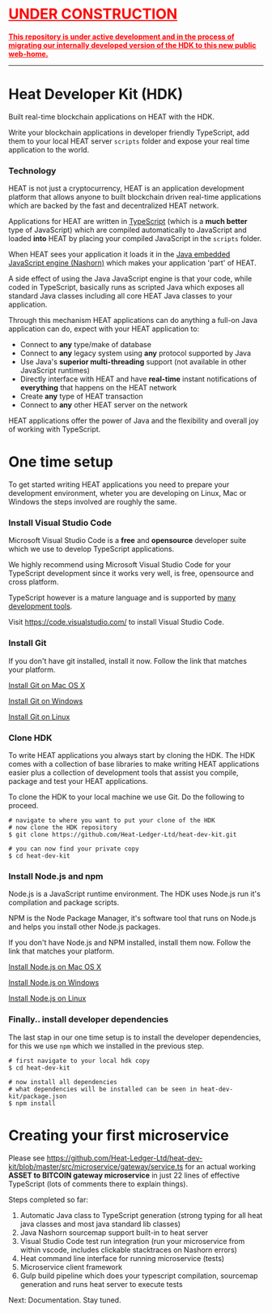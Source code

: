 <h1 style="color:red"><b><u>UNDER CONSTRUCTION</u></b></h1>
<span style="color:red"><b><u>This repository is under active development and in the process of migrating 
our internally developed version of the HDK to this new public web-home.</u></b></span>

<hr>

# Heat Developer Kit (HDK)

Built real-time blockchain applications on HEAT with the HDK.

Write your blockchain applications in developer friendly TypeScript, add them to your local HEAT server `scripts` 
folder and expose your real time application to the world.

### Technology

HEAT is not just a cryptocurrency, HEAT is an application development platform that allows anyone to built blockchain 
driven real-time applications which are backed by the fast and decentralized HEAT network.

Applications for HEAT are written in [TypeScript](https://www.typescriptlang.org/) (which is a __much better__ type of 
JavaScript) which are compiled automatically to JavaScript and loaded __into__ HEAT by placing your compiled JavaScript in the `scripts` folder.

When HEAT sees your application it loads it in the [Java embedded JavaScript engine (Nashorn)](https://en.wikipedia.org/wiki/Nashorn_(JavaScript_engine)) 
which makes your application 'part' of HEAT. 

A side effect of using the Java JavaScript engine is that your code, while coded in TypeScript, basically runs as scripted Java which
exposes all standard Java classes including all core HEAT Java classes to your application. 

Through this mechanism HEAT applications can do anything a full-on Java application can do, expect with your HEAT application to:

* Connect to __any__ type/make of database
* Connect to __any__ legacy system using __any__ protocol supported by Java
* Use Java's __superior multi-threading__ support (not available in other JavaScript runtimes)
* Directly interface with HEAT and have __real-time__ instant notifications of __everything__ that happens on the HEAT network
* Create __any__ type of HEAT transaction
* Connect to __any__ other HEAT server on the network

HEAT applications offer the power of Java and the flexibility and overall joy of working with TypeScript. 

# One time setup

To get started writing HEAT applications you need to prepare your development environment, wheter you are developing on Linux, Mac or 
Windows the steps involved are roughly the same.

### Install Visual Studio Code

Microsoft Visual Studio Code is a __**free**__ and __**opensource**__ developer suite which we use to develop TypeScript applications.

We highly recommend using Microsoft Visual Studio Code for your TypeScript development since it works very well, is free, opensource and cross platform.

TypeScript however is a mature language and is supported by [many development tools](https://www.slant.co/topics/5815/~ides-for-typescript-development).

Visit https://code.visualstudio.com/ to install Visual Studio Code. 

### Install Git

If you don't have git installed, install it now. Follow the link that matches your platform.

[Install Git on Mac OS X](https://www.atlassian.com/git/tutorials/install-git#mac-os-x)

[Install Git on Windows](https://www.atlassian.com/git/tutorials/install-git#windows)

[Install Git on Linux](https://www.atlassian.com/git/tutorials/install-git#linux)

### Clone HDK

To write HEAT applications you always start by cloning the HDK. The HDK comes with a collection of base libraries to make writing HEAT 
applications easier plus a collection of development tools that assist you compile, package and test your HEAT applications.

To clone the HDK to your local machine we use Git. Do the following to proceed.

```
# navigate to where you want to put your clone of the HDK
# now clone the HDK repository
$ git clone https://github.com/Heat-Ledger-Ltd/heat-dev-kit.git

# you can now find your private copy
$ cd heat-dev-kit
```
### Install Node.js and npm

Node.js is a JavaScript runtime environment. The HDK uses Node.js run it's compilation and package scripts.

NPM is the Node Package Manager, it's software tool that runs on Node.js and helps you install other Node.js packages.

If you don't have Node.js and NPM installed, install them now. Follow the link that matches your platform.

[Install Node.js on Mac OS X](http://blog.teamtreehouse.com/install-node-js-npm-mac)

[Install Node.js on Windows](http://blog.teamtreehouse.com/install-node-js-npm-windows)

[Install Node.js on Linux](https://nodejs.org/en/download/package-manager/)

### Finally.. install developer dependencies

The last stap in our one time setup is to install the developer dependencies, for this we use `npm` which we installed in the previous step.

```
# first navigate to your local hdk copy
$ cd heat-dev-kit

# now install all dependencies
# what dependencies will be installed can be seen in heat-dev-kit/package.json
$ npm install
```

# Creating your first microservice

Please see https://github.com/Heat-Ledger-Ltd/heat-dev-kit/blob/master/src/microservice/gateway/service.ts for an actual working **ASSET to BITCOIN gateway microservice** in just 22 lines of effective TypeScript (lots of comments there to explain things).

Steps completed so far:

1. Automatic Java class to TypeScript generation (strong typing for all heat java classes and most java standard lib classes)
2. Java Nashorn sourcemap support built-in to heat server
3. Visual Studio Code test run integration (run your microservice from within vscode, includes clickable stacktraces on Nashorn errors)
4. Heat command line interface for running microservice (tests)
5. Microservice client framework
6. Gulp build pipeline which does your typescript compilation, sourcemap generation and runs heat server to execute tests

Next: Documentation. Stay tuned.